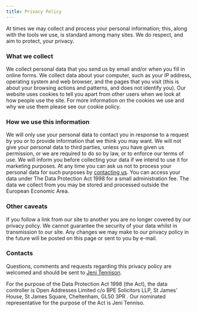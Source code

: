 ```yaml
---
title: Privacy Policy
---
```


At times we may collect and process your personal information; this, along with the tools we use, is standard among many sites. We do respect, and aim to protect, your privacy.

### What we collect

We collect personal data that you send us by email and/or when you fill in online forms.
We collect data about your computer, such as your IP address, operating system and web browser, and the pages that you visit (this is about your browsing actions and patterns, and does not identify you).
Our website uses cookies to tell you apart from other users when we look at how people use the site. For more information on the cookies we use and why we use them please see our cookie policy.

### How we use this information

We will only use your personal data to contact you in response to a request by you or to provide information that we think you may want.
We will not give your personal data to third parties, unless you have given us permission, or we are required to do so by law, or to enforce our terms of use.
We will inform you before collecting your data if we intend to use it for marketing purposes. At any time you can ask us not to process your personal data for such purposes by [contacting us](mailto:datacontroller@openaddressesuk.org).
You can access your data under The Data Protection Act 1998 for a small administration fee.
The data we collect from you may be stored and processed outside the European Economic Area.

### Other caveats

If you follow a link from our site to another you are no longer covered by our privacy policy.
We cannot guarantee the security of your data whilst in transmission to our site.
Any changes we may make to our privacy policy in the future will be posted on this page or sent to you by e-mail.

### Contacts

Questions, comments and requests regarding this privacy policy are welcomed and should be sent to [Jeni Tennison](mailto:jeni.tennison@openaddressesuk.org).

For the purpose of the Data Protection Act 1998 (the Act), the data controller is Open Addresses Limited c/o BPE Solicitors LLP, St James' House, St James Square, Cheltenham, GL50 3PR . Our nominated representative for the purpose of the Act is Jeni Tenniso.


